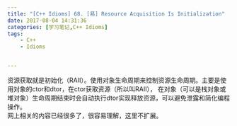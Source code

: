 ```yaml
---
title: "[C++ Idioms] 68. [易] Resource Acquisition Is Initialization"
date: 2017-08-04 14:31:36
categories: [学习笔记,C++ Idioms]
tags:
    - C++
    - Idioms


---
```

资源获取就是初始化（RAII）。<!--more-->使用对象生命周期来控制资源生命周期。主要是使用对象的ctor和dtor，在ctor获取资源（所以叫RAII）， 在对象（可以是栈对象或堆对象）生命周期结束时会自动执行dtor实现释放资源，可以避免泄露和简化编程操作。  
网上相关的内容已经很多了，很容易理解，这里不扩展。
